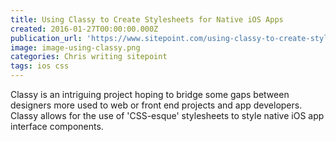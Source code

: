 ```yaml
---
title: Using Classy to Create Stylesheets for Native iOS Apps
created: 2016-01-27T00:00:00.000Z
publication_url: 'https://www.sitepoint.com/using-classy-to-create-stylesheets-for-native-ios-apps/'
image: image-using-classy.png
categories: Chris writing sitepoint
tags: ios css
---
```


Classy is an intriguing project hoping to bridge some gaps between designers more used to web or front end projects and app developers. Classy allows for the use of 'CSS-esque' stylesheets to style native iOS app interface components.
